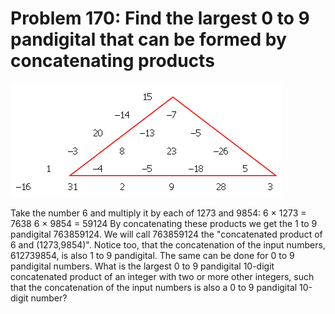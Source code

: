 # Problem 170: Find the largest 0 to 9 pandigital that can be formed by concatenating products

![problem](problem.gif)

Take the number 6 and multiply it by each of 1273 and 9854: 6 × 1273 =
7638 6 × 9854 = 59124 By concatenating these products we get the 1 to 9
pandigital 763859124. We will call 763859124 the "concatenated product
of 6 and (1273,9854)". Notice too, that the concatenation of the input
numbers, 612739854, is also 1 to 9 pandigital. The same can be done for
0 to 9 pandigital numbers. What is the largest 0 to 9 pandigital
10-digit concatenated product of an integer with two or more other
integers, such that the concatenation of the input numbers is also a 0
to 9 pandigital 10-digit number?